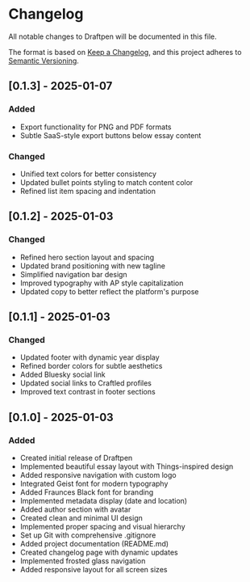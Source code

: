 # Changelog

All notable changes to Draftpen will be documented in this file.

The format is based on [Keep a Changelog](https://keepachangelog.com/en/1.1.0/),
and this project adheres to [Semantic Versioning](https://semver.org/spec/v2.0.0.html).

## [0.1.3] - 2025-01-07

### Added
- Export functionality for PNG and PDF formats
- Subtle SaaS-style export buttons below essay content

### Changed
- Unified text colors for better consistency
- Updated bullet points styling to match content color
- Refined list item spacing and indentation

## [0.1.2] - 2025-01-03

### Changed
- Refined hero section layout and spacing
- Updated brand positioning with new tagline
- Simplified navigation bar design
- Improved typography with AP style capitalization
- Updated copy to better reflect the platform's purpose

## [0.1.1] - 2025-01-03

### Changed
- Updated footer with dynamic year display
- Refined border colors for subtle aesthetics
- Added Bluesky social link
- Updated social links to Craftled profiles
- Improved text contrast in footer sections

## [0.1.0] - 2025-01-03

### Added
- Created initial release of Draftpen
- Implemented beautiful essay layout with Things-inspired design
- Added responsive navigation with custom logo
- Integrated Geist font for modern typography
- Added Fraunces Black font for branding
- Implemented metadata display (date and location)
- Added author section with avatar
- Created clean and minimal UI design
- Implemented proper spacing and visual hierarchy
- Set up Git with comprehensive .gitignore
- Added project documentation (README.md)
- Created changelog page with dynamic updates
- Implemented frosted glass navigation
- Added responsive layout for all screen sizes 